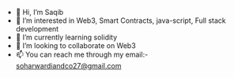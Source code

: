 - 👋 Hi, I’m Saqib
- 👀 I’m interested in Web3, Smart Contracts, java-script, Full stack development
- 🌱 I’m currently learning solidity
- 💞️ I’m looking to collaborate on Web3
- 📫 You can reach me through my email:- soharwardiandco27@gmail.com

